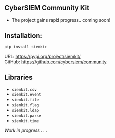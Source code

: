 ## CyberSIEM Community Kit

* The project gains rapid progress.. coming soon!

## Installation:

```bash
pip install siemkit
```
URL: https://pypi.org/project/siemkit/  
GitHub: https://github.com/cybersiem/community

## Libraries

- `siemkit.csv`
- `siemkit.event`
- `siemkit.file`
- `siemkit.flag`
- `siemkit.ldap`
- `siemkit.parse`
- `siemkit.time`

_Work in progress . . ._